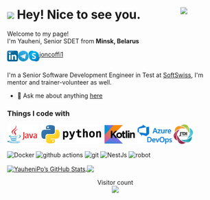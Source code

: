 <h1><img src="https://emojis.slackmojis.com/emojis/images/1531849430/4246/blob-sunglasses.gif?1531849430" width="30"/> Hey! Nice to see you.
  <img align="right" src="https://media.giphy.com/media/V72fyK86e9NQLOgtZi/giphy.gif" width="100"/>
</h1>
<p>Welcome to my page! </br> I'm Yauheni, Senior SDET from <b>Minsk, Belarus</b></p>
<a href="https://www.linkedin.com/in/e-popovich">
  <img align="left" alt="Evgeny Popovich | LinkedIn" width="25px" src="https://raw.githubusercontent.com/YauheniPo/YauheniPo/master/assets/Linkedin.svg" />
</a>
<a href="https://t.me/YauheniPo">
  <img align="left" alt="Yauheni Po | Telegram" width="25px" src="https://raw.githubusercontent.com/YauheniPo/YauheniPo/master/assets/Telegram_logo.svg" />
</a>
<a href="skype:joncoffi1?chat">
  <img align="left" alt="Yauheni Papovich | Skype" width="25px" src="https://raw.githubusercontent.com/YauheniPo/YauheniPo/master/assets/Skype_logo.svg" />
  joncoffi1
</a>

<br />
<br />

I'm a Senior Software Development Engineer in Test at [SoftSwiss](https://www.softswiss.com/), I'm mentor and trainer-volunteer as well.

- 💬 Ask me about anything [here](https://github.com/YauheniPo/YauheniPo/issues)

<h3>Things I code with</h3>
<code><a href="https://www.oracle.com/java/"><img height="45" src="https://raw.githubusercontent.com/YauheniPo/YauheniPo/master/assets/java.png"></a></code>
<code><a href="https://www.python.org/"><img height="45" src="https://raw.githubusercontent.com/YauheniPo/YauheniPo/master/assets/python6.png"></a></code>
<code><a href="https://kotlinlang.org/"><img height="45" src="https://raw.githubusercontent.com/YauheniPo/YauheniPo/master/assets/kotlin3.jpg"></a></code>
<code><a href="https://dev.azure.com/YauheniPo"><img height="45" src="https://raw.githubusercontent.com/YauheniPo/YauheniPo/master/assets/azure2.png"></a></code>
<!-- <code><a href="https://robotframework.org/"><img height="45" src="https://raw.githubusercontent.com/YauheniPo/YauheniPo/master/assets/robot.jpeg"></a></code> -->
<code><a href="https://jdi-docs.github.io/jdi-light/"><img height="45" src="https://raw.githubusercontent.com/YauheniPo/YauheniPo/master/assets/jdi.jpeg"></a></code>
<p>
  <img alt="Docker" src="https://img.shields.io/badge/-Docker-46a2f1?style=flat-square&logo=docker&logoColor=white" />
  <img alt="github actions" src="https://img.shields.io/badge/-Github_Actions-2088FF?style=flat-square&logo=github-actions&logoColor=white" />
  <img alt="git" src="https://img.shields.io/badge/-Git-F05032?style=flat-square&logo=git&logoColor=white" />
  <img alt="NestJs" src="https://img.shields.io/badge/-Selenium-ea2845?style=flat-square&logo=selenium&logoColor=white" />
  <img alt="robot" src="https://img.shields.io/badge/-RobotFramework-43853d?style=flat-square&logo=robot-framework&logoColor=white" />
</p>

<a href="https://github.com/YauheniPo">
  <img align="center" alt="YauheniPo’s GitHub Stats" src="https://github-readme-stats.vercel.app/api?username=YauheniPo&show_icons=true&include_all_commits=true&hide-border=true"/>
</a>
<a href="https://github.com/YauheniPo">
  <img align="center" src="https://github-readme-stats.vercel.app/api/top-langs/?username=YauheniPo&layout=compact" />
</a>
<!--- 
<a href="https://github.com/YauheniPo/py_telegram_popot_bot">
  <img align="center" src="https://github-readme-stats.vercel.app/api/pin/?username=YauheniPo&repo=py_telegram_popot_bot&theme=radical" />
</a>
--->
<br />

<p align="center"> 
  Visitor count<br>
  <img src="https://profile-counter.glitch.me/YauheniPo/count.svg" />
</p>
